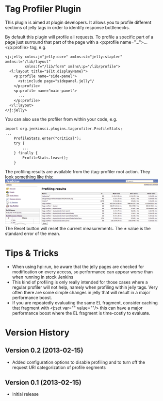 # Tag Profiler Plugin

This plugin is aimed at plugin developers. It allows you to profile
different sections of jelly tags in order to identify response
bottlenecks.

By default this plugin will profile all requests. To profile a specific
part of a page just surround that part of the page with a \<p:profile
name="..."\>...\</p:profile\> tag, e.g.

``` syntaxhighlighter-pre
<j:jelly xmlns:j="jelly:core" xmlns:st="jelly:stapler" xmlns:l="/lib/layout"
         xmlns:f="/lib/form" xmlns\:p="/lib/profile">
  <l:layout title="${it.displayName}">
    <p:profile name="side-panel">
      <st:include page="sidepanel.jelly"/
    </p:profile>
    <p:profile name="main-panel">
      ...
    </p:profile>
  </l:layout>
</j:jelly>
```

You can also use the profiler from within your code, e.g.

``` syntaxhighlighter-pre
import org.jenkinsci.plugins.tagprofiler.ProfileStats;
...
    ProfileStats.enter("critical");
    try {
        ...
    } finally {
        ProfileStats.leave();
    }
```

The profiling results are available from the /tag-profiler root action.
They look something like this:
![](docs/images/Screen_Shot_2013-02-15_at_12.14.52.png)  
The Reset button will reset the current measurements. The ± value is the
standard error of the mean.

# Tips & Tricks

-   When using hpi:run, be aware that the jelly pages are checked for
    modification on every access, so performance can appear worse than
    when running in stock Jenkins
-   This kind of profiling is only really intended for those cases where
    a regular profiler will not help, namely when profiling within jelly
    tags. Very often there are some simple changes in jelly that will
    result in a major performance boost.
-   If you are repeatedly evaluating the same EL fragment, consider
    caching that fragment with \<j:set var="" value=""/\> this can have
    a major performance boost where the EL fragment is time-costly to
    evaluate.

# Version History

## Version 0.2 (2013-02-15)

-   Added configuration options to disable profiling and to turn off the
    request URI categorization of profile segments

## Version 0.1 (2013-02-15)

-   Initial release
